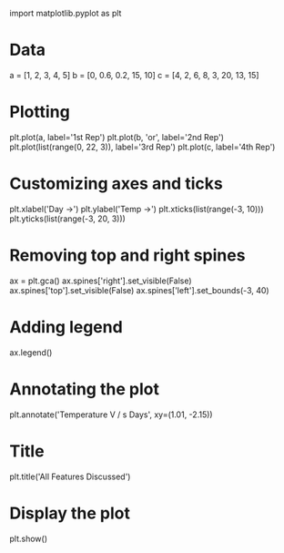import matplotlib.pyplot as plt

# Data
a = [1, 2, 3, 4, 5]
b = [0, 0.6, 0.2, 15, 10]
c = [4, 2, 6, 8, 3, 20, 13, 15]

# Plotting
plt.plot(a, label='1st Rep')
plt.plot(b, 'or', label='2nd Rep')
plt.plot(list(range(0, 22, 3)), label='3rd Rep')
plt.plot(c, label='4th Rep')

# Customizing axes and ticks
plt.xlabel('Day ->')
plt.ylabel('Temp ->')
plt.xticks(list(range(-3, 10)))
plt.yticks(list(range(-3, 20, 3)))

# Removing top and right spines
ax = plt.gca()
ax.spines['right'].set_visible(False)
ax.spines['top'].set_visible(False)
ax.spines['left'].set_bounds(-3, 40)

# Adding legend
ax.legend()

# Annotating the plot
plt.annotate('Temperature V / s Days', xy=(1.01, -2.15))

# Title
plt.title('All Features Discussed')

# Display the plot
plt.show()
